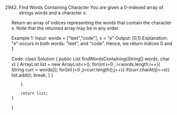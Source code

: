 2942. Find Words Containing Character
You are given a 0-indexed array of strings words and a character x.

Return an array of indices representing the words that contain the character x.
Note that the returned array may be in any order.

Example 1:
Input: words = ["leet","code"], x = "e"
Output: [0,1]
Explanation: "e" occurs in both words: "leet", and "code". Hence, we return indices 0 and 1.

Code:
class Solution {
    public List<Integer> findWordsContaining(String[] words, char x) {
        ArrayList<Integer> list = new ArrayList<>();
        for(int i=0 ; i<words.length;i++){
            String curr = words[i];
            for(int j=0 ;j<curr.length();j++){
                if(curr.charAt(j)==x){
                    list.add(i);
                    break;
                }
            }

        }

        return list;
    }
}